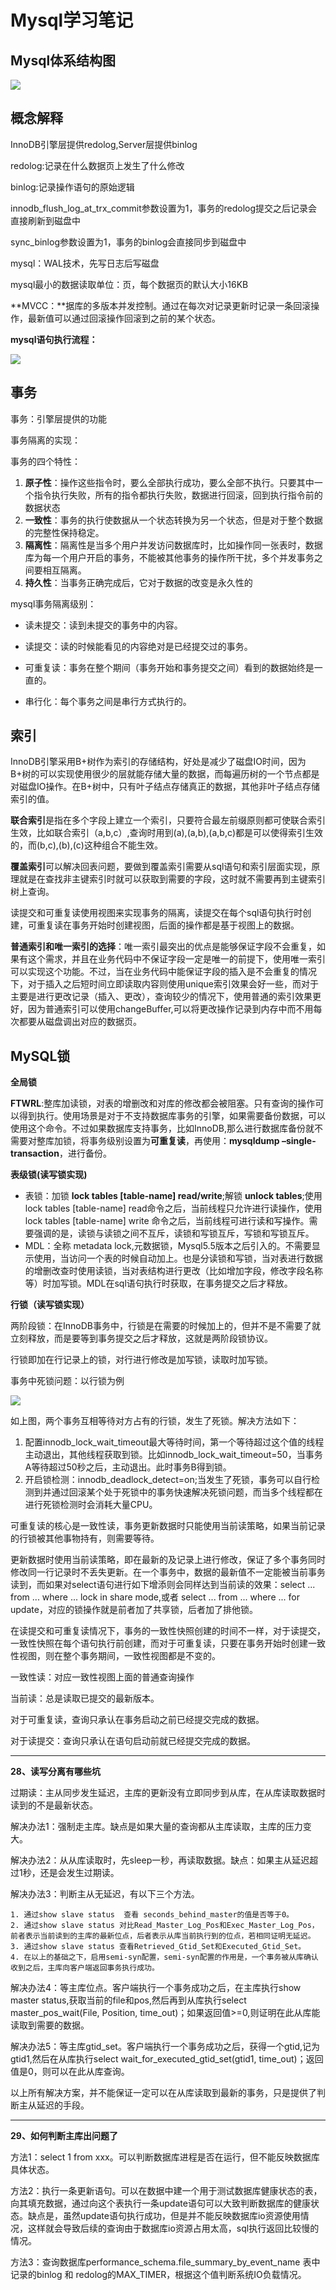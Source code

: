 # Mysql学习笔记



## Mysql体系结构图

![](./resources/Mysql体系结构.jpg)



## 概念解释

InnoDB引擎层提供redolog,Server层提供binlog

redolog:记录在什么数据页上发生了什么修改

binlog:记录操作语句的原始逻辑

innodb_flush_log_at_trx_commit参数设置为1，事务的redolog提交之后记录会直接刷新到磁盘中

sync_binlog参数设置为1，事务的binlog会直接同步到磁盘中

mysql：WAL技术，先写日志后写磁盘

mysql最小的数据读取单位：页，每个数据页的默认大小16KB

**MVCC：**据库的多版本并发控制。通过在每次对记录更新时记录一条回滚操作，最新值可以通过回滚操作回滚到之前的某个状态。

**mysql语句执行流程：**

![](./resources/mysql执行流程.png)

## 事务

事务：引擎层提供的功能

事务隔离的实现：

事务的四个特性：

1. **原子性**：操作这些指令时，要么全部执行成功，要么全部不执行。只要其中一个指令执行失败，所有的指令都执行失败，数据进行回滚，回到执行指令前的数据状态
2. **一致性**：事务的执行使数据从一个状态转换为另一个状态，但是对于整个数据的完整性保持稳定。
3. **隔离性**：隔离性是当多个用户并发访问数据库时，比如操作同一张表时，数据库为每一个用户开启的事务，不能被其他事务的操作所干扰，多个并发事务之间要相互隔离。
4. **持久性**：当事务正确完成后，它对于数据的改变是永久性的

mysql事务隔离级别：

- 读未提交：读到未提交的事务中的内容。

- 读提交：读的时候能看见的内容绝对是已经提交过的事务。

- 可重复读：事务在整个期间（事务开始和事务提交之间）看到的数据始终是一直的。

- 串行化：每个事务之间是串行方式执行的。

## 索引

InnoDB引擎采用B+树作为索引的存储结构，好处是减少了磁盘IO时间，因为B+树的可以实现使用很少的层就能存储大量的数据，而每遍历树的一个节点都是对磁盘IO操作。在B+树中，只有叶子结点存储真正的数据，其他非叶子结点存储索引的值。

**联合索引**是指在多个字段上建立一个索引，只要符合最左前缀原则都可使联合索引生效，比如联合索引（a,b,c）,查询时用到(a),(a,b),(a,b,c)都是可以使得索引生效的，而(b,c),(b),(c)这种组合不能生效。

**覆盖索引**可以解决回表问题，要做到覆盖索引需要从sql语句和索引层面实现，原理就是在查找非主键索引时就可以获取到需要的字段，这时就不需要再到主键索引树上查询。

读提交和可重复读使用视图来实现事务的隔离，读提交在每个sql语句执行时创建，可重复读在事务开始时创建视图，后面的操作都是基于视图上的数据。

**普通索引和唯一索引的选择**：唯一索引最突出的优点是能够保证字段不会重复，如果有这个需求，并且在业务代码中不保证字段一定是唯一的前提下，使用唯一索引可以实现这个功能。不过，当在业务代码中能保证字段的插入是不会重复的情况下，对于插入之后短时间立即读取内容则使用unique索引效果会好一些，而对于主要是进行更改记录（插入、更改），查询较少的情况下，使用普通的索引效果更好，因为普通索引可以使用changeBuffer,可以将更改操作记录到内存中而不用每次都要从磁盘调出对应的数据页。

## MySQL锁

**全局锁**

**FTWRL**:整库加读锁，对表的增删改和对库的修改都会被阻塞。只有查询的操作可以得到执行。使用场景是对于不支持数据库事务的引擎，如果需要备份数据，可以使用这个命令。不过如果数据库支持事务，比如InnoDB,那么进行数据库备份就不需要对整库加锁，将事务级别设置为**可重复读**，再使用：**mysqldump –single-transaction**，进行备份。

**表级锁(读写锁实现)**

- 表锁：加锁  **lock tables [table-name] read/write**;解锁 **unlock tables**;使用lock tables [table-name] read命令之后，当前线程只允许进行读操作，使用lock tables [table-name] write 命令之后，当前线程可进行读和写操作。需要强调的是，读锁与读锁之间不互斥，读锁和写锁互斥，写锁和写锁互斥。
- MDL：全称 metadata lock,元数据锁，Mysql5.5版本之后引入的。不需要显示使用，当访问一个表的时候自动加上。也是分读锁和写锁，当对表进行数据的增删改查时使用读锁，当对表结构进行更改（比如增加字段，修改字段名称等）时加写锁。MDL在sql语句执行时获取，在事务提交之后才释放。

**行锁（读写锁实现）**

两阶段锁：在InnoDB事务中，行锁是在需要的时候加上的，但并不是不需要了就立刻释放，而是要等到事务提交之后才释放，这就是两阶段锁协议。

行锁即加在行记录上的锁，对行进行修改是加写锁，读取时加写锁。



事务中死锁问题：以行锁为例

![](./resources/行锁-死锁情况.png)

如上图，两个事务互相等待对方占有的行锁，发生了死锁。解决方法如下：

1. 配置innodb_lock_wait_timeout最大等待时间，第一个等待超过这个值的线程主动退出，其他线程获取到锁。比如innodb_lock_wait_timeout=50，当事务A等待超过50秒之后，主动退出。此时事务B得到锁。
2. 开启锁检测：innodb_deadlock_detect=on;当发生了死锁，事务可以自行检测到并通过回滚某个处于死锁中的事务快速解决死锁问题，而当多个线程都在进行死锁检测时会消耗大量CPU。

可重复读的核心是一致性读，事务更新数据时只能使用当前读策略，如果当前记录的行锁被其他事物持有，则需要等待。

更新数据时使用当前读策略，即在最新的及记录上进行修改，保证了多个事务同时修改同一行记录时不丢失更新。在一个事务中，数据的最新值不一定能被当前事务读到，而如果对select语句进行如下增添则会同样达到当前读的效果：select ... from ... where ... lock in share mode,或者 select ... from ... where ... for update，对应的锁操作就是前者加了共享锁，后者加了排他锁。



在读提交和可重复读情况下，事务的一致性快照创建的时间不一样，对于读提交，一致性快照在每个语句执行前创建，而对于可重复读，只要在事务开始时创建一致性视图，则在整个事务期间，一致性视图都是不变的。

一致性读：对应一致性视图上面的普通查询操作

当前读：总是读取已提交的最新版本。

对于可重复读，查询只承认在事务启动之前已经提交完成的数据。

对于读提交：查询只承认在语句启动前就已经提交完成的数据。



--------------------------------------------------------------------------------------------------------------------------------

**28、读写分离有哪些坑**

过期读：主从同步发生延迟，主库的更新没有立即同步到从库，在从库读取数据时读到的不是最新状态。

解决办法1：强制走主库。缺点是如果大量的查询都从主库读取，主库的压力变大。

解决办法2：从从库读取时，先sleep一秒，再读取数据。缺点：如果主从延迟超过1秒，还是会发生过期读。

解决办法3：判断主从无延迟，有以下三个方法。

	1. 通过show slave status  查看 seconds_behind_master的值是否等于0。
 	2. 通过show slave status 对比Read_Master_Log_Pos和Exec_Master_Log_Pos，前者表示当前读到的主库的最新位点，后者表示从库当前执行到的位点，若相同证明无延迟。
 	3. 通过show slave status 查看Retrieved_Gtid_Set和Executed_Gtid_Set。
 	4. 在以上的基础之下，启用semi-syn配置，semi-syn配置的作用是，一个事务被从库确认收到之后，主库向客户端返回事务执行成功。

解决办法4：等主库位点。客户端执行一个事务成功之后，在主库执行show master status,获取当前的file和pos,然后再到从库执行select master_pos_wait(File, Position, time_out)；如果返回值>=0,则证明在此从库能读取到需要的数据。

解决办法5：等主库gtid_set。客户端执行一个事务成功之后，获得一个gtid,记为gtid1,然后在从库执行select   wait_for_executed_gtid_set(gtid1, time_out)；返回值是0，则可以在此从库查询。

以上所有解决方案，并不能保证一定可以在从库读取到最新的事务，只是提供了判断主从延迟的手段。

--------

**29、如何判断主库出问题了**

方法1：select 1 from  xxx。可以判断数据库进程是否在运行，但不能反映数据库具体状态。

方法2：执行一条更新语句。可以在数据中建一个用于测试数据库健康状态的表，向其填充数据，通过向这个表执行一条update语句可以大致判断数据库的健康状态。缺点是，虽然update语句执行成功，但是并不能反映数据库io资源使用情况，这样就会导致后续的查询由于数据库io资源占用太高，sql执行返回比较慢的情况。

方法3：查询数据库performance_schema.file_summary_by_event_name 表中记录的binlog 和 redolog的MAX_TIMER，根据这个值判断系统IO负载情况。